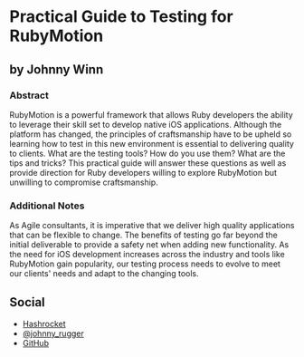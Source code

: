 # Practical Guide to Testing for RubyMotion #

## by Johnny Winn ##

### Abstract ###

RubyMotion is a powerful framework that allows Ruby developers the ability to leverage their skill set to develop native iOS applications. Although the platform has changed, the principles of craftsmanship have to be upheld so learning how to test in this new environment is essential to delivering quality to clients. What are the testing tools? How do you use them? What are the tips and tricks? This practical guide will answer these questions as well as provide direction for Ruby developers willing to explore RubyMotion but unwilling to compromise craftsmanship.

### Additional Notes ###

As Agile consultants, it is imperative that we deliver high quality applications that can be flexible to change. The benefits of testing go far beyond the initial deliverable to provide a safety net when adding new functionality. As the need for iOS development increases across the industry and tools like RubyMotion gain popularity, our testing process needs to evolve to meet our clients' needs and adapt to the changing tools.

## Social ##

* [Hashrocket](http://hashrocket.com/people/johnny-winn)
* [@johnny_rugger](http://twitter.com/johnny_rugger)
* [GitHub](https://github.com/nurugger07)
